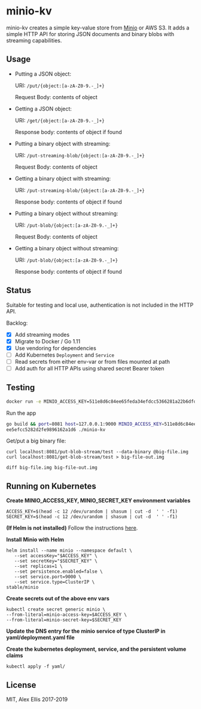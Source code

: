 # minio-kv

minio-kv creates a simple key-value store from [Minio](https://min.io) or AWS S3. It adds a simple HTTP API for storing JSON documents and binary blobs with streaming capabilities.

## Usage

* Putting a JSON object:

    URI: `/put/{object:[a-zA-Z0-9.-_]+}`

    Request Body: contents of object

* Getting a JSON object:

    URI: `/get/{object:[a-zA-Z0-9.-_]+}`

    Response body: contents of object if found

* Putting a binary object with streaming:

    URI: `/put-streaming-blob/{object:[a-zA-Z0-9.-_]+}`

    Request Body: contents of object

* Getting a binary object with streaming:

    URI: `/put-streaming-blob/{object:[a-zA-Z0-9.-_]+}`

    Response body: contents of object if found


* Putting a binary object without streaming:

    URI: `/put-blob/{object:[a-zA-Z0-9.-_]+}`

    Request Body: contents of object

* Getting a binary object without streaming:

    URI: `/put-blob/{object:[a-zA-Z0-9.-_]+}`

    Response body: contents of object if found

## Status

Suitable for testing and local use, authentication is not included in the HTTP API.

Backlog:

- [x] Add streaming modes
- [x] Migrate to Docker / Go 1.11
- [x] Use vendoring for dependencies
- [ ] Add Kubernetes `Deployment` and `Service`
- [ ] Read secrets from either env-var or from files mounted at path
- [ ] Add auth for all HTTP APIs using shared secret Bearer token

## Testing

```sh
docker run -e MINIO_ACCESS_KEY=511e8d6c84ee65feda34efdcc5366281a22b6dfd -e MINIO_SECRET_KEY=d88b4816ac11f0ee5efcc5282d2fe9896162a1d6 --name minio -p 9000:9000 minio/minio server /tmp/
```

Run the app

```sh
go build && port=8081 host=127.0.0.1:9000 MINIO_ACCESS_KEY=511e8d6c84ee65feda34efdcc5366281a22b6dfd MINIO_SECRET_KEY=d88b4816ac11f0
ee5efcc5282d2fe9896162a1d6 ./minio-kv
```

Get/put a big binary file:

```
curl localhost:8081/put-blob-stream/test --data-binary @big-file.img
curl localhost:8081/get-blob-stream/test > big-file-out.img

diff big-file.img big-file-out.img
```

## Running on Kubernetes

**Create MINIO_ACCESS_KEY, MINIO_SECRET_KEY environment variables**
```
ACCESS_KEY=$(head -c 12 /dev/urandom | shasum | cut -d  ' ' -f1)
SECRET_KEY=$(head -c 12 /dev/urandom | shasum | cut -d  ' ' -f1)
```
**(If Helm is not installed)**
Follow the instructions [here](https://github.com/openfaas/faas-netes/blob/master/HELM.md).

**Install Minio with Helm**
```
helm install --name minio --namespace default \
   --set accessKey="$ACCESS_KEY" \
   --set secretKey="$SECRET_KEY" \
   --set replicas=1 \
   --set persistence.enabled=false \
   --set service.port=9000 \
   --set service.type=ClusterIP \
stable/minio
```

**Create secrets out of the above env vars**
```
kubectl create secret generic minio \
--from-literal=minio-access-key=$ACCESS_KEY \
--from-literal=minio-secret-key=$SECRET_KEY
```

**Update the DNS entry for the minio service of type ClusterIP in yaml/deployment.yaml file**

**Create the kubernetes deployment, service, and the persistent volume claims**
```
kubectl apply -f yaml/
```

## License

MIT, Alex Ellis 2017-2019
